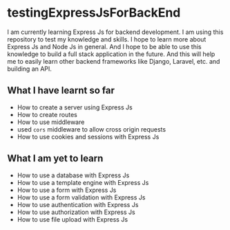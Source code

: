 # testingExpressJsForBackEnd

I am currently learning Express Js for backend development. I am using this repository to test my knowledge and skills. 
I hope to learn more about Express Js and Node Js in general.
And I hope to be able to use this knowledge to build a full stack application in the future.
And this will help me to easily learn other backend frameworks like Django, Laravel, etc. and building an API. 

## What I have learnt so far
- How to create a server using Express Js
- How to create routes
- How to use middleware
- used `cors` middleware to allow cross origin requests
- How to use cookies and sessions with Express Js


## What I am yet to learn
- How to use a database with Express Js
- How to use a template engine with Express Js
- How to use a form with Express Js
- How to use a form validation with Express Js
- How to use authentication with Express Js
- How to use authorization with Express Js
- How to use file upload with Express Js




